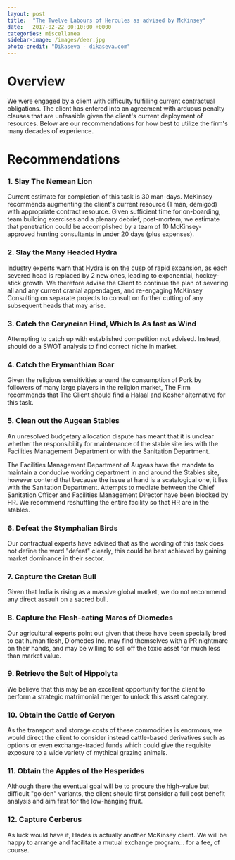 ```yaml
---
layout: post
title:  "The Twelve Labours of Hercules as advised by McKinsey"
date:   2017-02-22 00:10:00 +0000
categories: miscellanea
sidebar-image: /images/deer.jpg
photo-credit: "Dikaseva - dikaseva.com"
---
```


# Overview

We were engaged by a client with difficulty fulfilling current contractual obligations. The client has entered into an agreement with arduous penalty clauses that are unfeasible given the client's current deployment of resources. Below are our recommendations for how best to utilize the firm's many decades of experience.  

# Recommendations

### 1. Slay The Nemean Lion

Current estimate for completion of this task is 30 man-days. McKinsey recommends augmenting the client's current resource (1 man, demigod) with appropriate contract resource. Given sufficient time for on-boarding, team building exercises and a plenary debrief, post-mortem; we estimate that penetration could be accomplished by a team of 10 McKinsey-approved hunting consultants in under 20 days (plus expenses).


### 2. Slay the Many Headed Hydra

Industry experts warn that Hydra is on the cusp of rapid expansion, as each severed head is replaced by 2 new ones, leading to exponential, hockey-stick growth. We therefore advise the Client to continue the plan of severing all and any current cranial appendages, and re-engaging McKinsey Consulting on separate projects to consult on further cutting of any subsequent heads that may arise.

### 3. Catch the Ceryneian Hind, Which Is As fast as Wind

Attempting to catch up with established competition not advised. Instead, should do a SWOT analysis to find correct niche in market.

### 4. Catch the Erymanthian Boar

Given the religious sensitivities around the consumption of Pork by followers of many large players in the religion market, The Firm recommends that The Client should find a Halaal and Kosher alternative for this task.

### 5. Clean out the Augean Stables

An unresolved budgetary allocation dispute has meant that it is unclear whether the responsibility for maintenance of the stable site lies with the Facilities Management Department or with the Sanitation Department.

The Facilities Management Department of Augeas have the mandate to maintain a conducive working department in and around the Stables site, however contend that because the issue at hand is a scatalogical one, it lies with the Sanitation Department. Attempts to mediate between the Chief Sanitation Officer and Facilities Management Director have been blocked by HR. We recommend reshuffling the entire facility so that HR are in the stables.


### 6. Defeat the Stymphalian Birds

Our contractual experts have advised that as the wording of this task does not define the word "defeat" clearly, this could be best achieved by gaining market dominance in their sector.

### 7. Capture the Cretan Bull

Given that India is rising as a massive global market, we do not recommend any direct assault on a sacred bull.

### 8. Capture the Flesh-eating Mares of Diomedes

Our agricultural experts point out given that these have been specially bred to eat human flesh, Diomedes Inc. may find themselves with a PR nightmare on their hands, and may be willing to sell off the toxic asset for much less than market value.

### 9. Retrieve the Belt of Hippolyta

We believe that this may be an excellent opportunity for the client to perform a strategic matrimonial merger to unlock this asset category.

### 10. Obtain the Cattle of Geryon

As the transport and storage costs of these commodities is enormous, we would direct the client to consider instead cattle-based derivatives such as options or even exchange-traded funds which could give the requisite exposure to a wide variety of mythical grazing animals.

### 11. Obtain the Apples of the Hesperides

Although there the eventual goal will be to procure the high-value but difficult "golden" variants, the client should first consider a full cost benefit analysis and aim first for the low-hanging fruit.  

### 12. Capture Cerberus

As luck would have it, Hades is actually another McKinsey client. We will be happy to arrange and facilitate a mutual exchange program... for a fee, of course.
